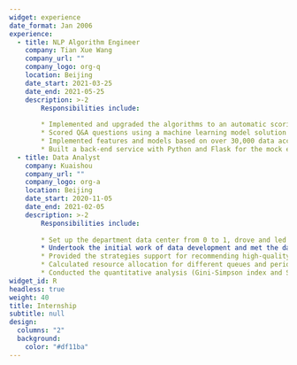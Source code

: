 ```yaml
---
widget: experience
date_format: Jan 2006
experience:
  - title: NLP Algorithm Engineer
    company: Tian Xue Wang
    company_url: ""
    company_logo: org-q
    location: Beijing
    date_start: 2021-03-25
    date_end: 2021-05-25
    description: >-2
        Responsibilities include:
        
        * Implemented and upgraded the algorithms to an automatic scoring system for spoken English, which is integrated into the app, covering both PC and mobile.
        * Scored Q&A questions using a machine learning model solution to construct text similarity features between the student's recognition text and multiple reference answers, and then put them into the LGB model together with speech features to conduct regression, boosting accuracy from 75% to 85%.
        * Implemented features and models based on over 30,000 data according to region using Python, and deployed them into the Polly engine using C++.
        * Built a back-end service with Python and Flask for the mock exam, serving over 200,000 users.
  - title: Data Analyst
    company: Kuaishou
    company_url: ""
    company_logo: org-a
    location: Beijing
    date_start: 2020-11-05
    date_end: 2021-02-05
    description: >-2
        Responsibilities include:
        
        * Set up the department data center from 0 to 1, drove and led data reform and innovation to better meet the internal data needs of the department while applying analytical capabilities to guide the business.
        * Undertook the initial work of data development and met the data requirements of the department: utilized SQL to retrieve data from Hive and completed over 1,500 SQL queries, wrote the SQL template, and created the corresponding visual Kanban to support the unified and efficient data queries and statistics, and standardized data caliber.
        * Provided the strategies support for recommending high-quality works to the operation side, and developed an appropriate public release strategy based on the characteristics of the published works of different secondary vertical classes.
        * Calculated resource allocation for different queues and periods around the internal resource pool of the department, optimized the code and configured a fitted engine.
        * Conducted the quantitative analysis (Gini-Simpson index and Shannon-Wiener index) for the ecological diversity of the primary vertical classes to prevent the recommendation system from being good at working out an optimal local solution that resulted in the ‘Matthew effect’ of distribution.
widget_id: R
headless: true
weight: 40
title: Internship
subtitle: null
design:
  columns: "2"
  background:
    color: "#df11ba"
---
```

